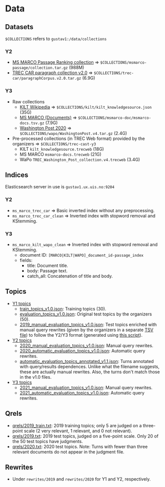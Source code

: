 # Data

## Datasets

`$COLLECTIONS` refers to `gustav1:/data/collections`

### Y2

  * [MS MARCO Passage Ranking collection](https://github.com/microsoft/MSMARCO-Passage-Ranking) => `$COLLECTIONS/msmarco-passage/collection.tar.gz` (988M)  
  * [TREC CAR paragraph collection v2.0](http://trec-car.cs.unh.edu/datareleases/) => `$COLLECTIONS/trec-car/paragraphCorpus.v2.0.tar.gz` (6.9G)

### Y3

  * Raw collections
    - [KILT Wikipedia](https://github.com/facebookresearch/KILT/) => `$COLLECTIONS/kilt/kilt_knowledgesource.json` (35G)
    - [MS MARCO (Documents)](https://github.com/microsoft/MSMARCO-Document-Ranking) => `$COLLECTIONS/msmarco-doc/msmarco-docs.tsv.gz` (7.9G)
    - [Washington Post 2020](https://trec.nist.gov/data/wapost/) => `$COLLECTIONS/wapo/WashingtonPost.v4.tar.gz` (2.4G)
  * Pre-processed collections (in TREC Web format) provided by the organizers => `$COLLECTIONS/trec-cast-y3`
    - KILT `kilt_knowledgesource.trecweb` (18G)
    - MS MARCO `msmarco-docs.trecweb` (21G)
    - WaPo `TREC_Washington_Post_collection.v4.trecweb` (3.4G)

## Indices

Elasticsearch server in use is `gustav1.ux.uis.no:9204`

### Y2

  * `ms_marco_trec_car` => Basic inverted index without any preprocessing.
  * `ms_marco_trec_car_clean` => Inverted index with stopword removal and KStemming.

### Y3
  * `ms_marco_kilt_wapo_clean` => Inverted index with stopword removal and KStemming.
    - document ID: `[MARCO|KILT|WAPO]_document_id-passage_index`
    - fields: 
      - title: Document title.
      - body: Passage text.
      - catch_all: Concatenation of title and body.

## Topics

  * [Y1 topics](topics/2019)
    - [train_topics_v1.0.json](topics/2019/train_topics_v1.0.json): Training topics (30).
    - [evaluation_topics_v1.0.json](data/topics/2019/evaluation_topics_v1.0.json): Original test topics by the organizers (50).
    - [2019_manual_evaluation_topics_v1.0.json](topics/2019/2019_manual_evaluation_topics_v1.0.json): Test topics enriched with manual query rewrites (given by the organizers in a separate [TSV file](data/topics/2019/evaluation_topics_annotated_resolved_v1.0.tsv)) to follow the Y2/Y3 format (generated using [this script](treccast/core/util/topics/create_2019_topics_file.py)).
  * [Y2 topics](topics/2020)
    - [2020_manual_evaluation_topics_v1.0.json](topics/2020/2020_manual_evaluation_topics_v1.0.json): Manual query rewrites.
    - [2020_automatic_evaluation_topics_v1.0.json](topics/2020/2020_automatic_evaluation_topics_v1.0.json): Automatic query rewrites.
    - [automatic_evaluation_topics_annotated_v1.1.json](topics/2020/automatic_evaluation_topics_annotated_v1.1.json): Turns annotated with query/results dependences. Unlike what the filename suggests, these are actually manual rewrites. Also, the turns don't match those in the v1.0 files.
  * [Y3 topics](topics/2021)
    - [2021_manual_evaluation_topics_v1.0.json](topics/2021/2021_manual_evaluation_topics_v1.0.json): Manual query rewrites.
    - [2021_automatic_evaluation_topics_v1.0.json](topics/2021/2021_automatic_evaluation_topics_v1.0.json): Automatic query rewrites.

## Qrels

  * [qrels/2019_train.txt](qrels/2019_train.txt): 2019 training topics; only 5 are judged on a three-point scale (2 very relevant, 1 relevant, and 0 not relevant).
  * [qrels/2019.txt](qrels/2019.txt): 2019 test topics, judged on a five-point scale. Only 20 of the 50 test topics have judgments.
  * [qrels/2020.txt](qrels/2020.txt): 2020 test topics. Note: Turns with fewer than three relevant documents do not appear in the judgment file.

## Rewrites

  * Under `rewrites/2019` and `rewrites/2020` for Y1 and Y2, respectively.
